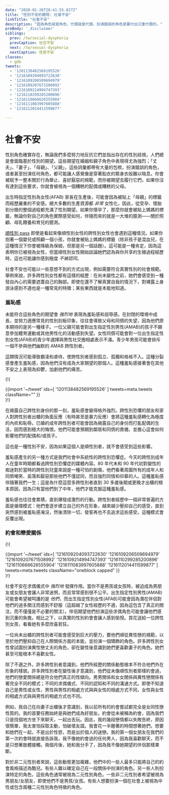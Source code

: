 ```yaml
---
date: "2020-01-26T20:41:55.827Z"
title: "性別不安的體現: 社會不安"
linkTitle: "社會不安"
description: "因為角色就是角色，代價就是代價，扮演錯誤的角色是要付出沉重代價的。"
preBody: '_disclaimer'
siblings:
  prev: /tw/social-dysphoria
  prevCaption: 社交不安
  next: /tw/sexual-dysphoria
  nextCaption: 性慾不安
classes:
  - gdb
tweets:
  - '1201138482569195526'
  - '1216109204093722630'
  - '1216109206509694979'
  - '1216109207671508992'
  - '1216109214994747393'
  - '1216110299285200896'
  - '1216110666626555904'
  - '1216111083997605888'
  - '1216112014411599877'

---
```


<!-- # Societal Dysphoria -->

# 社會不安

<!-- Gender roles exist, and, as much as we may try to buck them and point out the sexism that exists, there will always be expectations placed on people for their gender. The strongest of these are in marital and parental roles; "Husband", "Wife", "Mother", "Father", these terms come with loads of baggage attached to them, and the wrong role, or even any role at all, can feel like a lead-lined straitjacket. You are given a whole book full of behaviors and actions, likes and dislikes, that you are just expected to fulfill, and if you fail to meet those requirements then you are seen as a bad spouse or a bad parent. -->

性別角色確實存在，無論我們多麼努力地反抗它們並指出存在的性別歧視，人們總是會面臨基於性別的期望。這些期望在婚姻和親子角色中表現得尤為強烈；「丈夫」、「妻子」、「母親」、「父親」，這些詞彙都帶有大量的包袱，扮演錯誤的角色，或者甚至扮演任何角色，都可能讓人感覺像是穿著鉛衣的緊身衣般難以喘息。你會被賦予一整本關於行為舉止、喜好厭惡的規範，而你被期望去履行它們，如果你沒有達到這些要求，你就會被視為一個糟糕的配偶或糟糕的父母。

<!-- An AFAB parent who gives birth may experience severe dysphoria around being labeled as a mother. The vast majority of resources for birth are *extremely* female-gendered, so just the very process of conceiving,  carrying, and giving birth is exceptionally loaded with gender expectations. If you are pregnant then you are labeled a mom, regardless of how you actually feel about your role, and with that comes a whole load of assumptions — assumptions about caregiving, breastfeeding, and child-rearing. -->

出生時指定性別為女性(AFAB) 家長在生產後，可能會因為被貼上「母親」的標籤而經歷嚴重的不安感。絕大多數的生產資源都 *非常* 女性化，因此，從受孕、懷胎到分娩的整個過程都充滿了性別期望。如果你懷孕了，那麼你就會被貼上媽媽的標籤，無論你對自己的角色實際感受如何，伴隨而來的就是一大堆的臆測——關於照顧、母乳餵養和育兒的臆測。

<!-- [Cisgender-passing](https://en.wikipedia.org/wiki/Passing_(gender)) transfeminine individuals also run into this. If you are holding an infant or tending to a child then you are labeled a mom (unless the child is mixed race, in which case you're demoted to nanny, but that's a whole other topic). This can be validating, because it is a sign that you've been seen as a woman, but it can also be extremely *invalidating* when cis women start to talk about what they think are shared experiences with reproductive processes. -->

[順性別 pass](https://en.wikipedia.org/wiki/Passing_(gender)) 即使是看起來像順性別女性的跨性別女性也會遇到這種情況。如果你抱著一個嬰兒或照顧一個小孩，你就會被貼上媽媽的標籤（除非孩子是混血兒，在這種情況下你會被降級為保姆，但那是另一個話題）。這可能是一種肯定，因為這表明你已被視為女性，但當順性別女性開始談論她們認為與你共享的生殖過程經歷時，這也可能讓你感到極度 *不被認同*。

<!-- Some unexpected ways that societal dysphoria can appear are in the need to conform to the social standards of your true gender. For example, many trans women have stories about feeling the need to cover up their chest pre-transition out of an intrinsic sense of modesty. A discomfort at swimming topless is a common trait, even when there is no understanding of one's true self; something just knows. -->

社會不安也可能以一些意想不到的方式出現，例如需要符合真實性別的社會規範。舉例來說，許多跨性別女性都有這樣的經歷：在尚未變性之前，她們會感受到一種發自內心的需要遮蓋自己的胸部。即使在還不了解真實自我的情況下，對裸露上身游泳感到不適也是一種常見的特徵；某些東西就是本能地知道。

<!-- ### Shame -->

### 羞恥感

<!-- Failure to live up to these roles can manifest *intensely* as shame and humiliation. Growing up closeted and struggling to fit into common gender tropes often results in signs of disappointment from parents and peers who expected otherwise. A father may be disappointed that their AMAB child isn't willing to engage in sports or other masculine activities. Female peers may demonstrate disapproval of an AFAB teenager choosing to hang out with a male social circle. Teen boys may ostracize an AMAB trans person who doesn't join in with their humor. -->

未能符合這些角色的期望會 *強烈地* 表現為羞恥感和屈辱感。在封閉的環境中成長，並努力適應常見的性別刻板印象，往往會導致父母和同儕的失望，因為他們原本期待的是另一種樣子。一位父親可能會對出生指定性別男性(AMAB)的孩子不願意參加體育運動或其他男性化的活動感到失望。女性同儕可能會對一位出生指定性別女性(AFAB)的青少年選擇與男性社交圈相處表示不滿。青少年男孩可能會排斥一個不參與他們幽默的 AMAB 跨性別者。


<!-- These kinds of situations can lead to bullying and abuse, pushing the trans person to feel isolated, alone, and out of place. This sense of division then creates feelings of shame for failing to be the person everyone expects them to be. This then manifests as depression on top of other dysphoria, compounding their pain. -->

這類情況可能導致霸凌和虐待，使跨性別者感到孤立、孤獨和格格不入。這種分裂感會產生羞恥感，因為他們沒有成為大家期望的那個人。這種羞恥感接著會在其他不安之上表現為抑鬱，加劇他們的痛苦。


{!{ <div class="gutter">{{import '~/tweet' ids=[
    '1201138482569195526'
] tweets=meta.tweets className="" }}</div> }!}

<!-- The shame becomes especially intense at the moment of revealing themselves to be trans. Transphobic friends and family having negative (sometimes even violent) reactions to a trans person coming out of the closet converts that shame into extreme guilt and disgrace. An adult trans person in a marriage may feel a tremendous amount of remorse at upending their spouse's life by revealing themselves. They may expect reproach from their neighbors and peers, and fear how that will affect their spouse and/or children. -->

在揭露自己跨性別身份的那一刻，羞恥感會變得格外強烈。跨性別恐懼的朋友和家人對跨性別者出櫃的負面反應（有時甚至是暴力反應）會將這種羞恥感轉化為極度的內疚和恥辱。已婚的成年跨性別者可能會因為揭露自己的身份而打亂配偶的生活，因而感到極大的悔恨。他們可能會預期到鄰居和同儕的責備，並擔心這會如何影響他們的配偶和/或孩子。

<!-- This too is a form of gender dysphoria, as these influences would not have been felt if the person had been cisgender. -->

這也是一種性別不安，因為如果這個人是順性別者，就不會感受到這些影響。

<!-- The other way shame comes into play is in the systemic transphobia present in our society. Trans adults of today grew up watching transphobic media in their childhood. The transsexual obsession of the late 80s and early 90s was horrifically traumatic for trans kids of the time, watching all the adults and peers around them laugh and jeer at and be disgusted by people whom they not only identified with but strongly empathized with and looked up to. This shame sits with us for our entire lives; it is a fundamental reason for why so many trans people do not come out until their late 30s or later, because only when they reach mid-life are they able to overcome that shame. -->

羞恥感產生的另一種方式是我們社會中系統性的跨性別恐懼症。今天的跨性別成年人在童年時期都看過跨性別恐懼症的媒體內容。80 年代末和 90 年代初對變性的痴迷對於當時的跨性別兒童來說是一種可怕的創傷，他們看著周圍所有的成年人和同儕嘲笑、奚落和厭惡那些他們不僅認同，而且強烈同情和仰慕的人。這種羞恥感伴隨著我們一生；這是為什麼這麼多跨性別者直到 30 多歲後期或更晚才出櫃的根本原因，因為只有當他們到了中年，他們才能克服這種羞恥感。

<!-- Shame also tends to build up until it boils over into radical action. A very common aspect among trans people's histories are cycles where they will build up their presentation, fighting their feelings less and less, until suddenly they feel overcome with shame and purge everything, vowing to never pursue those feelings again. This pattern repeats over and over again. -->

羞恥感也往往會累積，直到爆發成激烈的行動。跨性別者經歷中一個非常普遍的方面是循環模式：他們會逐步建立自己的外在形象，越來越少壓抑自己的感受，直到突然感到被羞恥感淹沒，然後清除一切，發誓再也不去追求這些感受。這種模式會反覆出現。

<!-- ### Dating and Romantic Relationships -->

### 約會和戀愛關係

{!{ <div class="gutter">{{import '~/tweet' ids=[
  '1216109204093722630'
  '1216109206509694979'
  '1216109207671508992'
  '1216109214994747393'
  '1216110299285200896'
  '1216110666626555904'
  '1216111083997605888'
  '1216112014411599877'
] tweets=meta.tweets className="oneblock capped" }}</div> }!}

<!-- Societal dysphoria *strongly* comes into play with courtship rituals. Being forced into being the boyfriend or girlfriend when you are not a boy or a girl is extremely disorienting and often feels very unfair. AMABs may find themselves wishing *they* were the one being pampered, and AFABs may become uncomfortable with the amount of attention they receive from their prospective partners (beyond the discomfort that women experience, as this includes genuine attention, not just unwanted attention). The expectations placed on them by their partners to fill these courtship roles may feel like a heavy burden to bear. By contrast, dating as your true gender becomes euphoric. Buy a trans girl flowers and see how much she swoons. -->

社會不安在求偶儀式中 *強烈地* 發揮作用。當你不是男孩或女孩時，被迫成為男朋友或女朋友會讓人非常迷惘，而且常常感到很不公平。出生指定性別男性(AMAB)可能會希望被呵護的是 *他們*，而出生指定性別女性(AFAB)可能會因為潛在伴侶對他們的過多關注而感到不舒服（這超越了女性經歷的不適，因為這包含了真正的關注，而不僅僅是不必要的關注）。伴侶期望他們扮演這些求偶角色可能會讓他們感到沉重的負擔。相比之下，以真實的性別約會會讓人感到愉悅。買花送給一位跨性別女孩，看看她有多麼欣喜若狂。

<!-- A closeted trans person may feel so much pressure to conform to heterosexuality that they suppress their own instincts with regards to relationships and take on a performative role. Many a trans woman has attempted to play the role of a heterosexual husband to a wife, only to realize with transition that they would much prefer the role of the wife. They may not even be attracted to women. -->

一位尚未出櫃的跨性別者可能會感受到巨大的壓力，要他們順從異性戀的規範，以至於他們壓抑自己在人際關係方面的本能，並扮演一個矯飾的角色。許多跨性別女性曾試圖扮演異性戀丈夫的角色，卻在變性後意識到她們更喜歡妻子的角色。她們甚至可能根本不喜歡女性。

<!-- Beyond discomfort, many trans people realize that the dynamics of relationships that they have experienced simply did not fit the shape of how they appeared. Many trans people come to realize after transition that they had never actually dated like a cis person of their assigned gender, instead always having romantic relationships that fit their true orientation. Male to male and female to female relationships have completely different patterns from heterosexual relationships; different courtship rituals, different perceptions, different communication styles. Men relate differently to men than they do to women, and women to women differently than they do to men, even when they don't know they are men or women. -->

除了不適之外，許多跨性別者意識到，他們所經歷的關係動態根本不符合他們外在形象的樣貌。許多跨性別者在變性後才意識到，他們從未像順性別者那樣約會過，他們的戀愛關係總是符合他們真正的性傾向。男男關係和女女關係與異性戀關係有著完全不同的模式；不同的求偶儀式、不同的認知和不同的溝通方式。即使不知道自己是男性或女性，男性與男性的相處方式與與女性的相處方式不同，女性與女性的相處方式與與男性的相處方式也不同。

<!-- For example, I myself realized after coming out to my wife that all of my previous dating attempts had absolutely been sapphic in nature. My first order had always been to become good friends with them. Dates would never be labeled as dates because we would just sit and talk somewhere, hanging out together. Consequently, several of my relationships ended simply because I was too scared to make the first move out of destroying the friendship. I would spend half my waking day thinking about them and wanting to be around them, not out of sexual lust, but out of personal infatuation. My first girlfriend straight up told me on our first date that I was unlike any man she'd ever dated because I enjoyed talking instead of just trying to get physical. She broke up with me two months later because I wasn't as assertive as she wanted from a partner. -->

例如，我自己在向妻子出櫃後才意識到，我以前所有的約會嘗試都完全是女同性戀性質的。我的首要任務始終是與她們成為好朋友。約會從未被稱為約會，因為我們只是找個地方坐下來聊天，一起出去玩。因此，我的幾段戀情都以失敗告終，原因很簡單，我太害怕採取主動，怕破壞友誼。我會花一半醒著的時間想著她們，想要和她們在一起，不是出於性慾，而是出於個人的迷戀。我的第一個女朋友在我們的第一次約會時就直接告訴我，我不像她約會過的任何男人，因為我喜歡聊天，而不是只想著肢體接觸。兩個月後，她和我分手了，因為我不像她期望的伴侶那樣果斷。

<!-- These dynamics get even more complex for non-binary people, some of whom can at best describe their dating style as queer. Some struggle to identify what role they play in a relationship. Others take a specific role that is typically seen as a binary gendered role. Some non-binary people wish to be seen as a boyfriend/girlfriend even if they are not a boy/girl. Some want to play a role seen by society as neutral or consisting of aspects from both binary roles. -->

對於非二元性別者來說，這些動態更加複雜，他們中的一些人最多只能將自己的約會風格描述為酷兒。有些人難以確定自己在一段關係中扮演的角色。另一些人則扮演特定的角色，這些角色通常被視為二元性別角色。一些非二元性別者希望被視為男朋友/女朋友，即使他們不是男孩/女孩。有些人想要扮演一個在社會上被視為中性或包含兩種二元性別角色特徵的角色。
